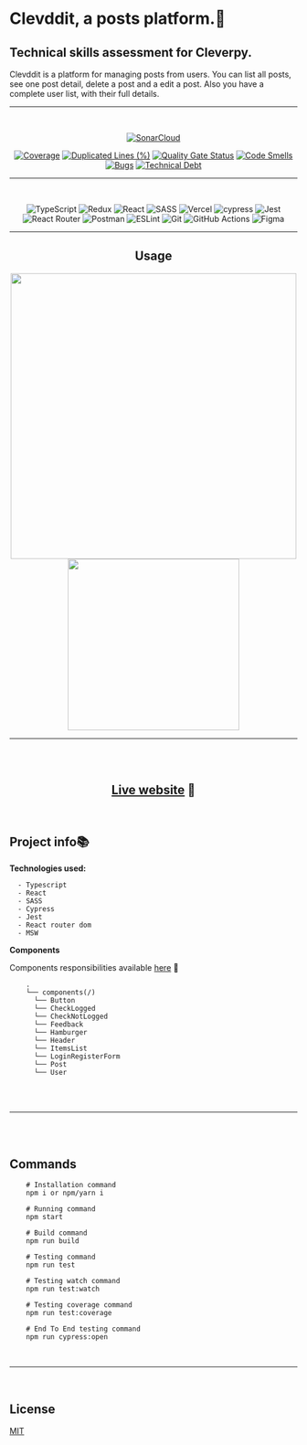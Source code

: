 # Clevddit, a posts platform.🔖

## Technical skills assessment for Cleverpy.

Clevddit is a platform for managing posts from users. You can list all posts, see one post detail, delete a post and a edit a post.
Also you have a complete user list, with their full details.

---

  <div align="center">
  <br/>

[![SonarCloud](https://sonarcloud.io/images/project_badges/sonarcloud-white.svg)](https://sonarcloud.io/summary/new_code?id=luisdudamel_clevddit)

[![Coverage](https://sonarcloud.io/api/project_badges/measure?project=luisdudamel_clevddit&metric=coverage)](https://sonarcloud.io/summary/new_code?id=luisdudamel_clevddit)
[![Duplicated Lines (%)](https://sonarcloud.io/api/project_badges/measure?project=luisdudamel_clevddit&metric=duplicated_lines_density)](https://sonarcloud.io/summary/new_code?id=luisdudamel_clevddit)
[![Quality Gate Status](https://sonarcloud.io/api/project_badges/measure?project=luisdudamel_clevddit&metric=alert_status)](https://sonarcloud.io/summary/new_code?id=luisdudamel_clevddit)
[![Code Smells](https://sonarcloud.io/api/project_badges/measure?project=luisdudamel_clevddit&metric=code_smells)](https://sonarcloud.io/summary/new_code?id=luisdudamel_clevddit)
[![Bugs](https://sonarcloud.io/api/project_badges/measure?project=luisdudamel_clevddit&metric=bugs)](https://sonarcloud.io/summary/new_code?id=luisdudamel_clevddit)
[![Technical Debt](https://sonarcloud.io/api/project_badges/measure?project=luisdudamel_clevddit&metric=sqale_index)](https://sonarcloud.io/summary/new_code?id=luisdudamel_clevddit)

---

  <br/>

![TypeScript](https://img.shields.io/badge/typescript-%23007ACC.svg?style=for-the-badge&logo=typescript&logoColor=white)
![Redux](https://img.shields.io/badge/redux-%23593d88.svg?style=for-the-badge&logo=redux&logoColor=white)
![React](https://img.shields.io/badge/react-%2320232a.svg?style=for-the-badge&logo=react&logoColor=%2361DAFB)
![SASS](https://img.shields.io/badge/SASS-hotpink.svg?style=for-the-badge&logo=SASS&logoColor=white)
![Vercel](https://img.shields.io/badge/vercel-%23000000.svg?style=for-the-badge&logo=vercel&logoColor=white)
![cypress](https://img.shields.io/badge/-cypress-%23E5E5E5?style=for-the-badge&logo=cypress&logoColor=058a5e)
![Jest](https://img.shields.io/badge/-jest-%23C21325?style=for-the-badge&logo=jest&logoColor=white)
![React Router](https://img.shields.io/badge/React_Router-CA4245?style=for-the-badge&logo=react-router&logoColor=white)
![Postman](https://img.shields.io/badge/Postman-FF6C37?style=for-the-badge&logo=postman&logoColor=white)
![ESLint](https://img.shields.io/badge/ESLint-4B3263?style=for-the-badge&logo=eslint&logoColor=white)
![Git](https://img.shields.io/badge/git-%23F05033.svg?style=for-the-badge&logo=git&logoColor=white)
![GitHub Actions](https://img.shields.io/badge/github%20actions-%232671E5.svg?style=for-the-badge&logo=githubactions&logoColor=white)
![Figma](https://img.shields.io/badge/figma-%23F24E1E.svg?style=for-the-badge&logo=figma&logoColor=white)

  </div>

  <div align="center">

---

## Usage

  </div>
  <div align="center">

  <img style="height:500px" src="https://s3.gifyu.com/images/clevddit-desk.gif" />
  <br/>
  <img style="height:300px" src="https://s3.gifyu.com/images/clevddit-mob.gif" />

  </div>

---

  <br/>

  <div align="center">
  <br/>

## [Live website](https://clevddit.vercel.app/) 🔗

  <br/>
  </div>

## Project info📚

**Technologies used:**

```
  - Typescript
  - React
  - SASS
  - Cypress
  - Jest
  - React router dom
  - MSW
```

**Components**

Components responsibilities available [here](components.md) 🔗

```
    .
    └── components(/)
      └── Button
      └── CheckLogged
      └── CheckNotLogged
      └── Feedback
      └── Hamburger
      └── Header
      └── ItemsList
      └── LoginRegisterForm
      └── Post
      └── User

```

  <br/>
  <br/>

---

  <br/>
  <br/>

## Commands

```shell
    # Installation command
    npm i or npm/yarn i

    # Running command
    npm start

    # Build command
    npm run build

```

```shell
    # Testing command
    npm run test

    # Testing watch command
    npm run test:watch

    # Testing coverage command
    npm run test:coverage

    # End To End testing command
    npm run cypress:open
```

  <br/>

---

  <br/>

## License

[MIT](https://opensource.org/licenses/MIT)
